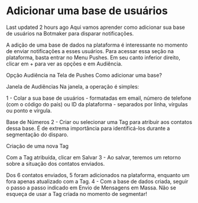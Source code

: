 # Adicionar uma base de usuários

Last updated 2 hours ago
Aqui vamos aprender como adicionar sua base de usuários na Botmaker para disparar notificações.

A adição de uma base de dados na plataforma é interessante no momento de enviar notificações a esses usuários. Para acessar essa seção na plataforma, basta entrar no Menu Pushes. Em seu canto inferior direito, clicar em + para ver as opções e em Audiência.


Opção Audiência na Tela de Pushes
Como adicionar uma base?

Janela de Audiências
Na janela, a operação é simples:

1 - Colar a sua base de usuários - formatadas em email, número de telefone (com o código do país) ou ID da plataforma - separados por linha, vírgulas ou ponto e vírgula.


Base de Números
2 - Criar ou selecionar uma Tag para atribuir aos contatos dessa base. É de extrema importância para identificá-los durante a segmentação do disparo.


Criação de uma nova Tag

Com a Tag atribuída, clicar em Salvar
3 - Ao salvar, teremos um retorno sobre a situação dos contatos enviados.  


Dos 6 contatos enviados, 5 foram adicionados na plataforma, enquanto um fora apenas atualizado com a Tag.
4 - Com a base de dados criada, seguir o passo a passo indicado em Envio de Mensagens em Massa. Não se esqueça de usar a Tag criada no momento de segmentar!
